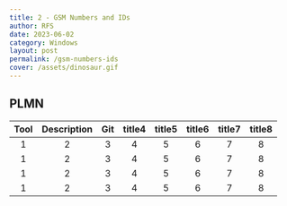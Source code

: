 ```yaml
---
title: 2 - GSM Numbers and IDs
author: RFS
date: 2023-06-02
category: Windows
layout: post
permalink: /gsm-numbers-ids
cover: /assets/dinosaur.gif
---
```


## PLMN



<div class="table-wrapper" markdown="block">

|Tool|Description|Git|title4|title5|title6|title7|title8|
|:-:|:-:|:-:|:-:|:-:|:-:|:-:|:-:|
|1|2|3|4|5|6|7|8|
|1|2|3|4|5|6|7|8|
|1|2|3|4|5|6|7|8|
|1|2|3|4|5|6|7|8|

</div>

